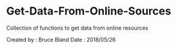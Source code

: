 # Get-Data-From-Online-Sources
Collection of functions to get data from online resources

Created by : Bruce Bland
Date : 2018/05/26
